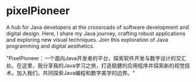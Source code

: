 # pixelPioneer
A hub for Java developers at the crossroads of software development and digital design. Here, I share my Java journey, crafting robust applications and exploring new visual techniques. Join this exploration of Java programming and digital aesthetics.

"PixelPioneer：一个面向Java开发者的平台，探索软件开发与数字设计的交汇处。在这里，我分享我的Java学习之旅，打造稳健的应用程序并探索新的视觉技术。加入我们，共同探索Java编程和数字美学的边界。"
